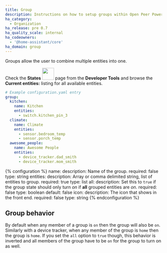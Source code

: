 ```yaml
---
title: Group
description: Instructions on how to setup groups within Open Peer Power.
ha_category:
  - Organization
ha_release: pre 0.7
ha_quality_scale: internal
ha_codeowners:
  - '@home-assistant/core'
ha_domain: group
---
```


Groups allow the user to combine multiple entities into one.

Check the **States** <img src='/images/screenshots/developer-tool-states-icon.png' class='no-shadow' height='38' /> page from the **Developer Tools** and browse the **Current entities:** listing for all available entities.

```yaml
# Example configuration.yaml entry
group:
  kitchen:
    name: Kitchen
    entities:
      - switch.kitchen_pin_3
  climate:
    name: Climate
    entities:
      - sensor.bedroom_temp
      - sensor.porch_temp
  awesome_people:
    name: Awesome People
    entities:
      - device_tracker.dad_smith
      - device_tracker.mom_smith
```

{% configuration %}
name:
  description: Name of the group.
  required: false
  type: string
entities:
  description: Array or comma delimited string, list of entities to group.
  required: true
  type: list
all:
  description: Set this to `true` if the group state should only turn *on* if **all** grouped entities are *on*.
  required: false
  type: boolean
  default: false
icon:
  description: The icon that shows in the front end.
  required: false
  type: string
{% endconfiguration %}

## Group behavior

By default when any member of a group is `on` then the group will also be `on`. Similarly with a device tracker, when any member of the group is `home` then the group is `home`. If you set the `all` option to `true` though, this behavior is inverted and all members of the group have to be `on` for the group to turn on as well.
